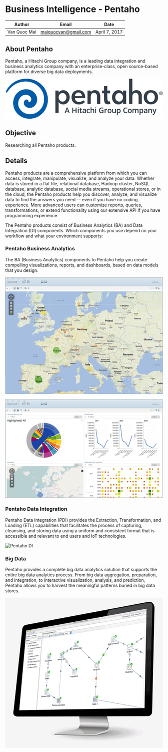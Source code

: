 # Business Intelligence - Pentaho

|Author|Email|Date|
|------|-----|----|
|Van Quoc Mai|maiquocvan@gmail.com|April 7, 2017|

## About Pentaho
Pentaho, a Hitachi Group company, is a leading data integration and business analytics company with an enterprise-class, open source-based platform for diverse big data deployments. 

![](../img/logo.pentaho.png)

## Objective
Researching all Pentaho products.

## Details
Pentaho products are a comprehensive platform from which you can access, integrate, manipulate, visualize, and analyze your data. Whether data is stored in a flat file, relational database, Hadoop cluster, NoSQL database, analytic database, social media streams, operational stores, or in the cloud, the Pentaho products help you discover, analyze, and visualize data to find the answers you need -- even if you have no coding experience. More advanced users can customize reports, queries, transformations, or extend functionality using our extensive API if you have programming experience.

The Pentaho products consist of Business Analytics (BA) and Data Integration (DI) components. Which components you use depend on your workflow and what your environment supports:

### Pentaho Business Analytics
The BA (Business Analytics) components to Pentaho help you create compelling visualizations, reports, and dashboards, based on data models that you design.

![Sample Report](../img/pentahoBA1.png)

![Sample Dashboard](../img/pentahoBA2.png)
     
### Pentaho Data Integration
Pentaho Data Integration (PDI) provides the Extraction, Transformation, and Loading (ETL) capabilities that facilitates the process of capturing, cleansing, and storing data using a uniform and consistent format that is accessible and relevant to end users and IoT technologies.

![Pentaho DI](../img/pentahoDI.png)

### Big Data
Pentaho provides a complete big data analytics solution that supports the entire big data analytics process. From big data aggregation, preparation, and integration, to interactive visualization, analysis, and prediction, Pentaho allows you to harvest the meaningful patterns buried in big data stores.

![Petaho - Big Data](../img/pentaho_bigdata.gif)
